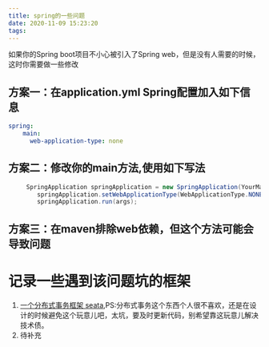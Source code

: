 ```yaml
---
title: spring的一些问题
date: 2020-11-09 15:23:20
tags:
---
```


如果你的Spring boot项目不小心被引入了Spring web，但是没有人需要的时候，这时你需要做一些修改

<!-- more -->

## 方案一：在application.yml Spring配置加入如下信息
```yml
spring:
    main:
      web-application-type: none
```

## 方案二：修改你的main方法,使用如下写法
```java
     SpringApplication springApplication = new SpringApplication(YourMain.class);
        springApplication.setWebApplicationType(WebApplicationType.NONE);
        springApplication.run(args);
```
## 方案三：在maven排除web依赖，但这个方法可能会导致问题

# 记录一些遇到该问题坑的框架
1. [一个分布式事务框架 seata](https://github.com/seata/seata),PS:分布式事务这个东西个人很不喜欢，还是在设计的时候避免这个玩意儿吧，太坑，要及时更新代码，别希望靠这玩意儿解决技术债。
1. 待补充